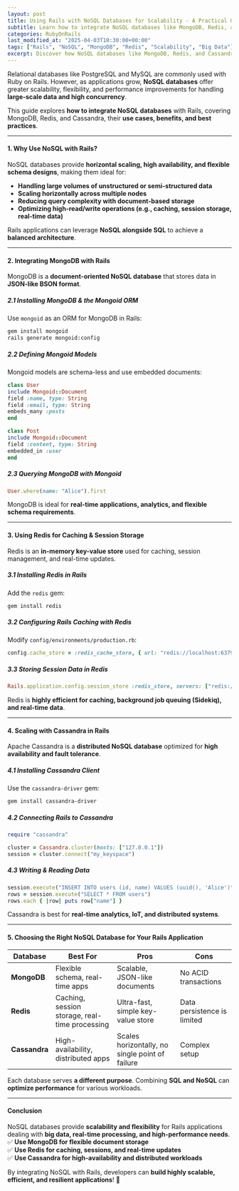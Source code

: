 ```yaml
---
layout: post
title: Using Rails with NoSQL Databases for Scalability - A Practical Guide
subtitle: Learn how to integrate NoSQL databases like MongoDB, Redis, and Cassandra with Ruby on Rails for high-performance and scalable applications
categories: RubyOnRails
last_modified_at: "2025-04-03T10:30:00+00:00"
tags: ["Rails", "NoSQL", "MongoDB", "Redis", "Scalability", "Big Data"]
excerpt: Discover how NoSQL databases like MongoDB, Redis, and Cassandra can improve the scalability and performance of Rails applications. Learn integration techniques, best practices, and real-world use cases.
---
```



Relational databases like PostgreSQL and MySQL are commonly used with Ruby on Rails. However, as applications grow, **NoSQL databases** offer greater scalability, flexibility, and performance improvements for handling **large-scale data and high concurrency**.

This guide explores **how to integrate NoSQL databases** with Rails, covering MongoDB, Redis, and Cassandra, their **use cases, benefits, and best practices**.

---

#### **1. Why Use NoSQL with Rails?**
NoSQL databases provide **horizontal scaling, high availability, and flexible schema designs**, making them ideal for:

- **Handling large volumes of unstructured or semi-structured data**
- **Scaling horizontally across multiple nodes**
- **Reducing query complexity with document-based storage**
- **Optimizing high-read/write operations (e.g., caching, session storage, real-time data)**

Rails applications can leverage **NoSQL alongside SQL** to achieve a **balanced architecture**.

---

#### **2. Integrating MongoDB with Rails**
MongoDB is a **document-oriented NoSQL database** that stores data in **JSON-like BSON format**.

##### **2.1 Installing MongoDB & the Mongoid ORM**
Use `mongoid` as an ORM for MongoDB in Rails:
```sh
gem install mongoid
rails generate mongoid:config
```

##### **2.2 Defining Mongoid Models**
Mongoid models are schema-less and use embedded documents:
```ruby
class User
include Mongoid::Document
field :name, type: String
field :email, type: String
embeds_many :posts
end

class Post
include Mongoid::Document
field :content, type: String
embedded_in :user
end
```

##### **2.3 Querying MongoDB with Mongoid**
```ruby
User.where(name: "Alice").first
```

MongoDB is ideal for **real-time applications, analytics, and flexible schema requirements**.

---

#### **3. Using Redis for Caching & Session Storage**
Redis is an **in-memory key-value store** used for caching, session management, and real-time updates.

##### **3.1 Installing Redis in Rails**
Add the `redis` gem:
```sh
gem install redis
```

##### **3.2 Configuring Rails Caching with Redis**
Modify `config/environments/production.rb`:
```ruby
config.cache_store = :redis_cache_store, { url: "redis://localhost:6379/0" }
```

##### **3.3 Storing Session Data in Redis**
```ruby
Rails.application.config.session_store :redis_store, servers: ["redis://localhost:6379/0/session"]
```

Redis is **highly efficient for caching, background job queuing (Sidekiq), and real-time data**.

---

#### **4. Scaling with Cassandra in Rails**
Apache Cassandra is a **distributed NoSQL database** optimized for **high availability and fault tolerance**.

##### **4.1 Installing Cassandra Client**
Use the `cassandra-driver` gem:
```sh
gem install cassandra-driver
```

##### **4.2 Connecting Rails to Cassandra**
```ruby
require "cassandra"

cluster = Cassandra.cluster(hosts: ["127.0.0.1"])
session = cluster.connect("my_keyspace")
```

##### **4.3 Writing & Reading Data**
```ruby
session.execute("INSERT INTO users (id, name) VALUES (uuid(), 'Alice')")
rows = session.execute("SELECT * FROM users")
rows.each { |row| puts row["name"] }
```

Cassandra is best for **real-time analytics, IoT, and distributed systems**.

---

#### **5. Choosing the Right NoSQL Database for Your Rails Application**
| Database  | Best For | Pros | Cons |
|-----------|---------|------|------|
| **MongoDB** | Flexible schema, real-time apps | Scalable, JSON-like documents | No ACID transactions |
| **Redis** | Caching, session storage, real-time processing | Ultra-fast, simple key-value store | Data persistence is limited |
| **Cassandra** | High-availability, distributed apps | Scales horizontally, no single point of failure | Complex setup |

Each database serves **a different purpose**. Combining **SQL and NoSQL** can **optimize performance** for various workloads.

---

#### **Conclusion**
NoSQL databases provide **scalability and flexibility** for Rails applications dealing with **big data, real-time processing, and high-performance needs**.  
✅ **Use MongoDB for flexible document storage**  
✅ **Use Redis for caching, sessions, and real-time updates**  
✅ **Use Cassandra for high-availability and distributed workloads**

By integrating NoSQL with Rails, developers can **build highly scalable, efficient, and resilient applications**! 🚀  
